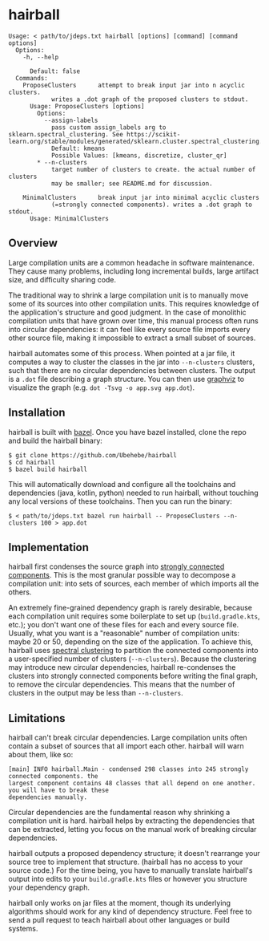 # hairball

```
Usage: < path/to/jdeps.txt hairball [options] [command] [command options]
  Options:
    -h, --help

      Default: false
  Commands:
    ProposeClusters      attempt to break input jar into n acyclic clusters.
            writes a .dot graph of the proposed clusters to stdout.
      Usage: ProposeClusters [options]
        Options:
          --assign-labels
            pass custom assign_labels arg to sklearn.spectral_clustering. See https://scikit-learn.org/stable/modules/generated/sklearn.cluster.spectral_clustering.html.
            Default: kmeans
            Possible Values: [kmeans, discretize, cluster_qr]
        * --n-clusters
            target number of clusters to create. the actual number of clusters
            may be smaller; see README.md for discussion.

    MinimalClusters      break input jar into minimal acyclic clusters
            (=strongly connected components). writes a .dot graph to stdout.
      Usage: MinimalClusters
```

## Overview

Large compilation units are a common headache in software maintenance. They cause many problems,
including long incremental builds, large artifact size, and difficulty sharing code.

The traditional way to shrink a large compilation unit is to manually move some of its sources into
other compilation units. This requires knowledge of the application's structure and good judgment.
In the case of monolithic compilation units that have grown over time, this manual process often
runs into circular dependencies: it can feel like every source file imports every other source file,
making it impossible to extract a small subset of sources.

hairball automates some of this process. When pointed at a jar file, it computes a way to cluster
the classes in the jar into `--n-clusters` clusters, such that there are no circular dependencies
between clusters. The output is a `.dot` file describing a graph structure. You can then use
[graphviz](https://graphviz.org) to visualize the graph (e.g. `dot -Tsvg -o app.svg app.dot`).

## Installation

hairball is built with [bazel](https://bazel.build). Once you have bazel installed, clone the repo
and build the hairball binary:

```
$ git clone https://github.com/Ubehebe/hairball
$ cd hairball
$ bazel build hairball
```

This will automatically download and configure all the toolchains and dependencies (java, kotlin,
python) needed to run hairball, without touching any local versions of these toolchains. Then you
can run the binary:

```
$ < path/to/jdeps.txt bazel run hairball -- ProposeClusters --n-clusters 100 > app.dot
```

## Implementation

hairball first condenses the source graph into [strongly connected components](https://en.wikipedia.org/wiki/Strongly_connected_component).
This is the most granular possible way to decompose a compilation unit: into sets of sources, each
member of which imports all the others.

An extremely fine-grained dependency graph is rarely desirable, because each compilation unit
requires some boilerplate to set up (`build.gradle.kts`, etc.); you don't want one of these files
for each and every source file. Usually, what you want is a "reasonable" number of compilation
units: maybe 20 or 50, depending on the size of the application. To achieve this, hairball uses
[spectral clustering](https://en.wikipedia.org/wiki/Graph_partition#Spectral_partitioning_and_spectral_bisection)
to partition the connected components into a user-specified number of clusters (`--n-clusters`).
Because the clustering may introduce new circular dependencies, hairball re-condenses the clusters
into strongly connected components before writing the final graph, to remove the circular
dependencies. This means that the number of clusters in the output may be less than `--n-clusters`.

## Limitations

hairball can't break circular dependencies. Large compilation units often contain a subset of
sources that all import each other. hairball will warn about them, like so:

```
[main] INFO hairball.Main - condensed 298 classes into 245 strongly connected components. the
largest component contains 48 classes that all depend on one another. you will have to break these
dependencies manually.
```

Circular dependencies are the fundamental reason why shrinking a compilation unit is hard. hairball
helps by extracting the dependencies that can be extracted, letting you focus on the manual work of
breaking circular dependencies.

hairball outputs a proposed dependency structure; it doesn't rearrange your source tree to implement
that structure. (hairball has no access to your source code.) For the time being, you have to
manually translate hairball's output into edits to your `build.gradle.kts` files or however you
structure your dependency graph.

hairball only works on jar files at the moment, though its underlying algorithms should work for
any kind of dependency structure. Feel free to send a pull request to teach hairball about other
languages or build systems.